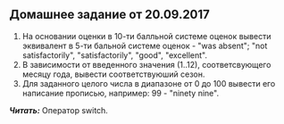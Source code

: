  ## Домашнее задание от 20.09.2017  

1.  На основании оценки в 10-ти балльной системе оценок вывести эквивалент в 5-ти бальной системе оценок - "was absent"; "not satisfactorily", "satisfactorily", "good", "excellent".
2. В зависимости от введенного значения (1..12), соответсвующего месяцу года, вывести соответствуюший сезон.
3. Для заданного целого числа в диапазоне от 0 до 100 вывести его написание прописью, например: 99 - "ninety nine".

***Читать:*** Оператор switch.
